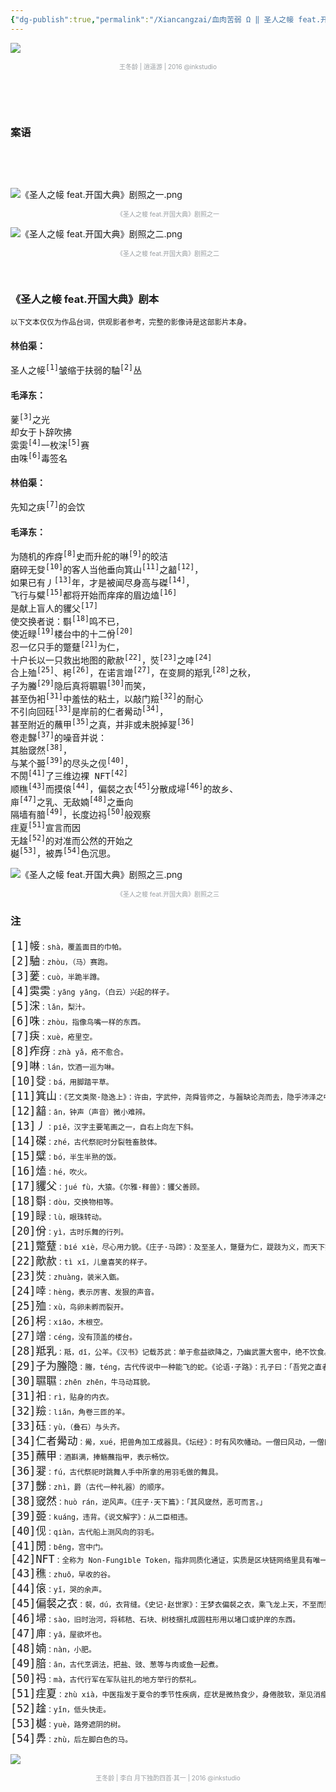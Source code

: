 ```yaml
---
{"dg-publish":true,"permalink":"/Xiancangzai/血肉苦弱 Ω ‖ 圣人之帹 feat.开国大典/","tags":["李去兹","血肉苦弱Ω","毛泽东","影像"],"created":"2024-05-09T21:19:58.545+08:00"}
---
```



![](https://artlogic-res.cloudinary.com/w_1600,h_1600,c_limit,f_auto,fl_lossy,q_auto/artlogicstorage/inkstudio/images/view/611278a6d4f6b02a5c1d9de897320f015eab5e98.jpg)

<center><font size="1" color=#999ea2>王冬龄 | 逍遥游 | 2016 @inkstudio</font></center>

<pre>



</pre>

### 案语

<pre>



</pre>

![《圣人之帹 feat.开国大典》剧照之一.png](/img/user/%E9%99%84%E4%BB%B6/%E9%99%84%E4%BB%B62024/%E3%80%8A%E5%9C%A3%E4%BA%BA%E4%B9%8B%E5%B8%B9%20feat.%E5%BC%80%E5%9B%BD%E5%A4%A7%E5%85%B8%E3%80%8B%E5%89%A7%E7%85%A7%E4%B9%8B%E4%B8%80.png)

<center><font size="1" color=#999ea2>《圣人之帹 feat.开国大典》剧照之一</font></center>

![《圣人之帹 feat.开国大典》剧照之二.png](/img/user/%E9%99%84%E4%BB%B6/%E9%99%84%E4%BB%B62024/%E3%80%8A%E5%9C%A3%E4%BA%BA%E4%B9%8B%E5%B8%B9%20feat.%E5%BC%80%E5%9B%BD%E5%A4%A7%E5%85%B8%E3%80%8B%E5%89%A7%E7%85%A7%E4%B9%8B%E4%BA%8C.png)

<center><font size="1" color=#999ea2>《圣人之帹 feat.开国大典》剧照之二</font></center>
<pre>



</pre>

### 《圣人之帹 feat.开国大典》剧本

<small>以下文本仅仅为作品台词，供观影者参考，完整的影像诗是这部影片本身。</small>

#### 林伯渠：

<pre>圣人之帹<sup>[1]</sup>皱缩于扶弱的駎<sup>[2]</sup>丛</pre>

#### 毛泽东：

<pre>
蓌<sup>[3]</sup>之光
却女于卜辞吹拂
雵雵<sup>[4]</sup>一枚浨<sup>[5]</sup>赛
由咮<sup>[6]</sup>毒签名
</pre>

#### 林伯渠：

<pre>先知之疦<sup>[7]</sup>的会饮</pre>

#### 毛泽东：

<pre>
为随机的痄疨<sup>[8]</sup>史而升舵的啉<sup>[9]</sup>的皎洁
磨碎无癹<sup>[10]</sup>的客人当他垂向箕山<sup>[11]</sup>之韽<sup>[12]</sup>，
如果已有丿<sup>[13]</sup>年，才是被闻尽身高与磔<sup>[14]</sup>，
飞行与糪<sup>[15]</sup>都将开始而痒痒的眉边熆<sup>[16]</sup>
是献上盲人的貜父<sup>[17]</sup>
使交换者说：斣<sup>[18]</sup>鸣不已，
使近睩<sup>[19]</sup>楼台中的十二佾<sup>[20]</sup>
忍一亿只手的蹩躠<sup>[21]</sup>为仁，
十户长以一只救出地图的歒赥<sup>[22]</sup>，焋<sup>[23]</sup>之啈<sup>[24]</sup>
合上殈<sup>[25]</sup>、枵<sup>[26]</sup>，在诺言竲<sup>[27]</sup>，在变屙的羝乳<sup>[28]</sup>之秋，
子为螣<sup>[29]</sup>隐后真将䏉䏉<sup>[30]</sup>而笑，
甚至伪衵<sup>[31]</sup>中羞怯的粘土，以敲门羷<sup>[32]</sup>的耐心
不引向回砡<sup>[33]</sup>是岸前的仁者觷动<sup>[34]</sup>，
甚至附近的蘸甲<sup>[35]</sup>之真，并非或未脱掉翇<sup>[36]</sup>
卷走豑<sup>[37]</sup>的噪音并说：
其胎窢然<sup>[38]</sup>，
与某个臦<sup>[39]</sup>的尽头之伣<sup>[40]</sup>，
不閍<sup>[41]</sup>了三维边裸 NFT<sup>[42]</sup>
顺穛<sup>[43]</sup>而摸偯<sup>[44]</sup>，偏裻之衣<sup>[45]</sup>分散成埽<sup>[46]</sup>的故乡、
庘<sup>[47]</sup>之乳、无敌婻<sup>[48]</sup>之垂向
隔墙有腤<sup>[49]</sup>，长度边祃<sup>[50]</sup>般观察
疰夏<sup>[51]</sup>宣言而因
无趛<sup>[52]</sup>的对准而公然的开始之
樾<sup>[53]</sup>，被馵<sup>[54]</sup>色沉思。
</pre>

![《圣人之帹 feat.开国大典》剧照之三.png](/img/user/%E9%99%84%E4%BB%B6/%E9%99%84%E4%BB%B62024/%E3%80%8A%E5%9C%A3%E4%BA%BA%E4%B9%8B%E5%B8%B9%20feat.%E5%BC%80%E5%9B%BD%E5%A4%A7%E5%85%B8%E3%80%8B%E5%89%A7%E7%85%A7%E4%B9%8B%E4%B8%89.png)

<center><font size="1" color=#999ea2>《圣人之帹 feat.开国大典》剧照之三</font></center>

### 注

<pre>
<big>[1]帹</big><small>：shà，覆盖面目的巾帕。</small>
<big>[2]駎</big><small>：zhòu，（马）赛跑。</small>
<big>[3]蓌</big><small>：cuò，半跪半蹲。</small>
<big>[4]雵雵</big><small>：yāng yāng，（白云）兴起的样子。</small>
<big>[5]浨</big><small>：lǎn，梨汁。</small>
<big>[6]咮</big><small>：zhòu，指像鸟嘴一样的东西。</small>
<big>[7]疦</big><small>：xuè，疮里空。</small>
<big>[8]痄疨</big><small>：zhà yǎ，疮不愈合。</small>
<big>[9]啉</big><small>：lán，饮酒一巡为啉。</small>
<big>[10]癹</big><small>：bá，用脚踏平草。</small>
<big>[11]箕山</big><small>：《艺文类聚·隐逸上》：许由，字武仲，尧舜皆师之，与齧缺论尧而去，隐乎沛泽之中，尧舜乃致天下而让焉。曰：「十日并出，而爝火不息，其光也不亦难乎。夫子为天子，则天下治，我由尸之，吾自视缺然。」许由曰：「吾将为名乎，名者实之宾，吾将为宾乎。」乃去。宿于逆旅之家，旦而遗其皮冠，巢父闻由为尧所让，以为污，乃临池水而洗其耳。池主怒曰：「何以污我水！」由乃退而遁耕于中岳，颖水之阳，箕山之下。</small>
<big>[12]韽</big><small>：ān，钟声（声音）微小难辨。</small>
<big>[13]丿</big><small>：piě，汉字主要笔画之一，自右上向左下斜。</small>
<big>[14]磔</big><small>：zhé，古代祭祀时分裂牲畜肢体。</small>
<big>[15]糪</big><small>：bó，半生半熟的饭。</small>
<big>[16]熆</big><small>：hé，吹火。</small>
<big>[17]貜父</big><small>：jué fù，大猿。《尔雅·释兽》：貜父善顾。</small>
<big>[18]斣</big><small>：dòu，交换物相等。</small>
<big>[19]睩</big><small>：lù，眼珠转动。</small>
<big>[20]佾</big><small>：yì，古时乐舞的行列。</small>
<big>[21]蹩躠</big><small>：bié xiè，尽心用力貌。《庄子·马蹄》：及至圣人，蹩躠为仁，踶跂为义，而天下始疑矣。</small>
<big>[22]歒赥</big><small>：tì xī，儿童喜笑的样子。</small>
<big>[23]焋</big><small>：zhuàng，装米入甑。</small>
<big>[24]啈</big><small>：hèng，表示厉害、发狠的声音。</small>
<big>[25]殈</big><small>：xù，鸟卵未孵而裂开。</small>
<big>[26]枵</big><small>：xiāo，木根空。</small>
<big>[27]竲</big><small>：céng，没有顶盖的楼台。</small>
<big>[28]羝乳</big><small>：羝，dī，公羊。《汉书》记载苏武：单于愈益欲降之，乃幽武置大窖中，绝不饮食。天雨雪，武卧齧雪与旃毛并咽之，数日不死，匈奴以为神，乃徙武北海上无人处，使牧羝，羝乳乃得归。</small>
<big>[29]子为螣隐</big><small>：螣，téng，古代传说中一种能飞的蛇。《论语·子路》：孔子曰：「吾党之直者异于是。父为子隐，子为父隐，直在其中矣。」</small>
<big>[30]䏉䏉</big><small>：zhēn zhēn，牛马动耳貌。</small>
<big>[31]衵</big><small>：rì，贴身的内衣。</small>
<big>[32]羷</big><small>：liǎn，角卷三匝的羊。</small>
<big>[33]砡</big><small>：yù，（叠石）与头齐。</small>
<big>[34]仁者觷动</big><small>：觷，xué，把兽角加工成器具。《坛经》：时有风吹幡动。一僧曰风动，一僧曰幡动。议论不已。惠能进曰：「非风动，非幡动，仁者心动。」</small>
<big>[35]蘸甲</big><small>：酒斟满，捧觞蘸指甲，表示畅饮。</small>
<big>[36]翇</big><small>：fú，古代祭祀时跳舞人手中所拿的用羽毛做的舞具。</small>
<big>[37]豑</big><small>：zhì，爵（古代一种礼器）的顺序。</small>
<big>[38]窢然</big><small>：huò rán，逆风声。《庄子·天下篇》：「其风窢然，恶可而言。」</small>
<big>[39]臦</big><small>：kuáng，违背。《说文解字》：从二臣相违。</small>
<big>[40]伣</big><small>：qiàn，古代船上测风向的羽毛。</small>
<big>[41]閍</big><small>：bēng，宫中门。</small>
<big>[42]NFT</big><small>：全称为 Non-Fungible Token，指非同质化通证，实质是区块链网络里具有唯一性特点的可信数字权益凭证，是一种可在区块链上记录和处理多维、复杂属性的数据对象。</small>
<big>[43]穛</big><small>：zhuō，早收的谷。</small>
<big>[44]偯</big><small>：yǐ，哭的余声。</small>
<big>[45]偏裻之衣</big><small>：裻，dú，衣背缝。《史记·赵世家》：王梦衣偏裻之衣，乘飞龙上天，不至而坠，见金玉之积如山。</small>
<big>[46]埽</big><small>：sào，旧时治河，将秫秸、石块、树枝捆扎成圆柱形用以堵口或护岸的东西。</small>
<big>[47]庘</big><small>：yā，屋欲坏也。</small>
<big>[48]婻</big><small>：nàn，小肥。</small>
<big>[49]腤</big><small>：ān，古代烹调法，把盐、豉、葱等与肉或鱼一起煮。</small>
<big>[50]祃</big><small>：mà，古代行军在军队驻扎的地方举行的祭礼。</small>
<big>[51]疰夏</big><small>：zhù xià，中医指发于夏令的季节性疾病，症状是微热食少，身倦肢软，渐见消瘦。</small>
<big>[52]趛</big><small>：yǐn，低头快走。</small>
<big>[53]樾</big><small>：yuè，路旁遮阴的树。</small>
<big>[54]馵</big><small>：zhù，后左脚白色的马。</small>
</pre>

![](https://artlogic-res.cloudinary.com/w_1600,h_1600,c_limit,f_auto,fl_lossy,q_auto/artlogicstorage/inkstudio/images/view/056d219a7f4d74f3d805a2593dda08ab94ad047d.jpg)

<center><font size="1" color=#999ea2>王冬龄 | 李白 月下独酌四首·其一 | 2016 @inkstudio</font></center>
